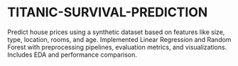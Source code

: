 # TITANIC-SURVIVAL-PREDICTION
Predict house prices using a synthetic dataset based on features like size, type, location, rooms, and age. Implemented Linear Regression and Random Forest with preprocessing pipelines, evaluation metrics, and visualizations. Includes EDA and performance comparison.
